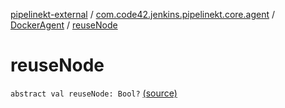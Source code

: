 [pipelinekt-external](../../index.md) / [com.code42.jenkins.pipelinekt.core.agent](../index.md) / [DockerAgent](index.md) / [reuseNode](./reuse-node.md)

# reuseNode

`abstract val reuseNode: Bool?` [(source)](https://github.com/code42/pipelinekt/tree/master/core/src/main/kotlin/com/code42/jenkins/pipelinekt/core/agent/DockerAgent.kt#L13)